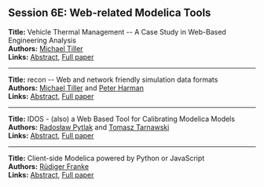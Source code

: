 <h2>Session 6E: Web-related Modelica Tools</h2>
<p>
<b>Title:</b> Vehicle Thermal Management -- A Case Study in Web-Based Engineering Analysis<br />
<b>Authors:</b> <a href="../authors/author_308.html">Michael Tiller</a><br />
<b>Links:</b> <a href="../abstracts/abstract_113.pdf">Abstract</a>, <a href="../submissions/ECP140961073_Tiller.pdf">Full paper</a>
</p>
<hr />
<p>
<b>Title:</b> recon -- Web and network friendly simulation data formats<br />
<b>Authors:</b> <a href="../authors/author_308.html">Michael Tiller</a> and <a href="../authors/author_126.html">Peter Harman</a><br />
<b>Links:</b> <a href="../abstracts/abstract_114.pdf">Abstract</a>, <a href="../submissions/ECP140961081_TillerHarman.pdf">Full paper</a>
</p>
<hr />
<p>
<b>Title:</b> IDOS - (also) a Web Based Tool for Calibrating Modelica Models<br />
<b>Authors:</b> <a href="../authors/author_250.html">Radosław Pytlak</a> and <a href="../authors/author_300.html">Tomasz Tarnawski</a><br />
<b>Links:</b> <a href="../abstracts/abstract_115.pdf">Abstract</a>, <a href="../submissions/ECP140961095_PytlakTarnawski.pdf">Full paper</a>
</p>
<hr />
<p>
<b>Title:</b> Client-side Modelica powered by Python or JavaScript<br />
<b>Authors:</b> <a href="../authors/author_94.html">Rüdiger Franke</a><br />
<b>Links:</b> <a href="../abstracts/abstract_116.pdf">Abstract</a>, <a href="../submissions/ECP140961105_Franke.pdf">Full paper</a>
</p>